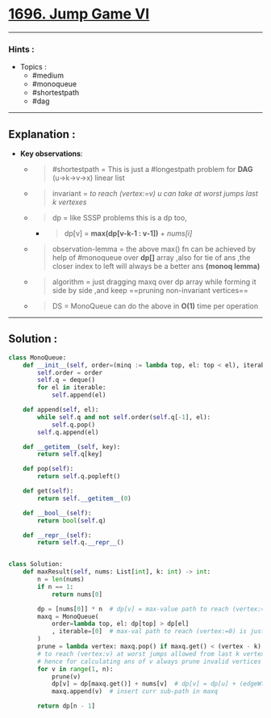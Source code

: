 # [1696. Jump Game VI](https://leetcode.com/problems/jump-game-vi/)

---

### Hints :

-   Topics :
    -   #medium
    -   #monoqueue
    -   #shortestpath
    -   #dag

---

## Explanation :

-   **Key observations**:

    -   > #shortestpath  = This is just a #longestpath problem for **DAG** (u->k->v->x) linear list

    -   > invariant = _to reach (vertex:=v) u can take at worst jumps last k vertexes_

    -   > dp = like SSSP problems this is a dp too,

        -   > dp[v] = **max(dp[v-k-1 : v-1])** + _nums[i]_

    -   > observation-lemma = the above max() fn can be achieved by help of #monoqueue over **dp[]** array ,also for tie of ans ,the closer index to left will always be a better ans **(monoq lemma)**

    -   > algorithm = just dragging maxq over dp array while forming it side by side ,and keep ==pruning non-invariant vertices== 

    -   > DS = MonoQueue can do the above in **O(1)** time per operation

---

## Solution :

```python
class MonoQueue:
    def __init__(self, order=(minq := lambda top, el: top < el), iterable=()):
        self.order = order
        self.q = deque()
        for el in iterable:
            self.append(el)

    def append(self, el):
        while self.q and not self.order(self.q[-1], el):
            self.q.pop()
        self.q.append(el)

    def __getitem__(self, key):
        return self.q[key]

    def pop(self):
        return self.q.popleft()

    def get(self):
        return self.__getitem__(0)

    def __bool__(self):
        return bool(self.q)

    def __repr__(self):
        return self.q.__repr__()


class Solution:
    def maxResult(self, nums: List[int], k: int) -> int:
        n = len(nums)
        if n == 1:
            return nums[0]

        dp = [nums[0]] * n  # dp[v] = max-value path to reach (vertex:=v)
        maxq = MonoQueue(
            order=lambda top, el: dp[top] > dp[el]
            , iterable=[0]  # max-val path to reach (vertex:=0) is just nums[0]
        )
        prune = lambda vertex: maxq.pop() if maxq.get() < (vertex - k) else 0
        # to reach (vertex:v) at worst jumps allowed from last k vertexes
        # hence for calculating ans of v always prune invalid vertices
        for v in range(1, n):
            prune(v)
            dp[v] = dp[maxq.get()] + nums[v]  # dp[v] = dp[u] + (edgeWt:=nums[v])
            maxq.append(v)  # insert curr sub-path in maxq

        return dp[n - 1]
```
